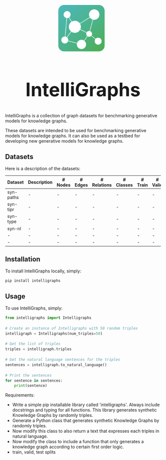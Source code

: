 <p  align="center">
    <img src="images/IntelliGraph-logo.png" width="150px;" style="max-width: 100%;  margin-right:10px;">
<p>
<h1 align="center" dir="auto" style="font-size:60px;">
    IntelliGraphs
</h1>

IntelliGraphs is a collection of graph datasets for benchmarking generative models for knowledge graphs.

These datasets are intended to be used for benchmarking generative models for knowledge graphs. 
It can also be used as a testbed for developing new generative models for knowledge graphs.

## Datasets

Here is a description of the datasets:

| Dataset | Description | # Nodes | # Edges | # Relations | # Classes | # Train | # Valid | # Test |
|---------|-------------|---------|---------|-------------|-----------|---------|---------|--------|
|syn-paths|-|-|-|-| - |-|-|-|
|syn-tipr|-|-|-|-|-|-|-|-|
|syn-type|-|-|-|-|-|-|-|-|
|syn-nl|-|-|-|-|-|-|-|-|
|-|-|-|-|-|-|-|-|-|
|-|-|-|-|-|-|-|-|-|
    



## Installation

To install IntelliGraphs locally, simply:

```bash
pip install intelligraphs
```

## Usage

To use IntelliGraphs, simply:
```python
from intelligraphs import Intelligraphs

# Create an instance of Intelligraphs with 50 random triples
intelligraph = Intelligraphs(num_triples=50)

# Get the list of triples
triples = intelligraph.triples

# Get the natural language sentences for the triples
sentences = intelligraph.to_natural_language()

# Print the sentences
for sentence in sentences:
    print(sentence)

```

Requirements: 
- Write a simple pip installable library called 'intelligraphs'. Always include docstrings and typing for all functions. This library generates synthetic Knowledge Graphs by randomly triples.
- Generate a Python class that generates synthetic Knowledge Graphs by randomly triples.
- Now modify this class to also return a text that expresses each triples in natural language.
- Now modify the class to include a function that only generates a knowledge graph according to certain first order logic.
- train, valid, test splits